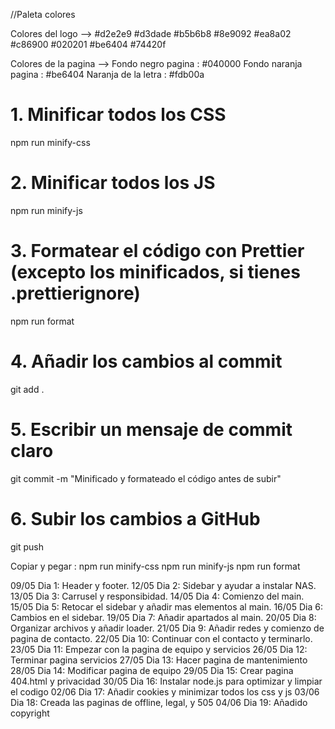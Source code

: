 //Paleta colores

Colores del logo -->
#d2e2e9
#d3dade
#b5b6b8
#8e9092
#ea8a02
#c86900
#020201
#be6404
#74420f

Colores de la pagina -->
Fondo negro pagina : #040000
Fondo naranja pagina : #be6404
Naranja de la letra : #fdb00a

# 1. Minificar todos los CSS

npm run minify-css

# 2. Minificar todos los JS

npm run minify-js

# 3. Formatear el código con Prettier (excepto los minificados, si tienes .prettierignore)

npm run format

# 4. Añadir los cambios al commit

git add .

# 5. Escribir un mensaje de commit claro

git commit -m "Minificado y formateado el código antes de subir"

# 6. Subir los cambios a GitHub

git push

Copiar y pegar :
npm run minify-css
npm run minify-js
npm run format

09/05 Dia 1: Header y footer.
12/05 Dia 2: Sidebar y ayudar a instalar NAS.
13/05 Dia 3: Carrusel y responsibidad.
14/05 Dia 4: Comienzo del main.
15/05 Dia 5: Retocar el sidebar y añadir mas elementos al main.
16/05 Dia 6: Cambios en el sidebar.
19/05 Dia 7: Añadir apartados al main.
20/05 Dia 8: Organizar archivos y añadir loader.
21/05 Dia 9: Añadir redes y comienzo de pagina de contacto.
22/05 Dia 10: Continuar con el contacto y terminarlo.
23/05 Dia 11: Empezar con la pagina de equipo y servicios
26/05 Dia 12: Terminar pagina servicios
27/05 Dia 13: Hacer pagina de mantenimiento
28/05 Dia 14: Modificar pagina de equipo
29/05 Dia 15: Crear pagina 404.html y privacidad
30/05 Dia 16: Instalar node.js para optimizar y limpiar el codigo
02/06 Dia 17: Añadir cookies y minimizar todos los css y js
03/06 Dia 18: Creada las paginas de offline, legal, y 505
04/06 Dia 19: Añadido copyright
